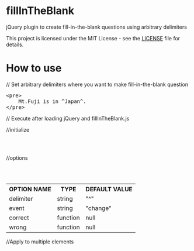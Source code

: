 # fillInTheBlank

jQuery plugin to create fill-in-the-blank questions using arbitrary delimiters

This project is licensed under the MIT License - see the [LICENSE](LICENSE) file for details.

# How to use

// Set arbitrary delimiters where you want to make fill-in-the-blank question

<pre>
&lt;pre&gt;
    Mt.Fuji is in ^Japan^.
&lt;/pre&gt;
</pre>

// Execute after loading jQuery and fillInTheBlank.js

//initialize
<pre>
<script>
  $("pre").fillInTheBlank();
</script>
</pre>

//options
<pre>
<script>
$("pre").fillInTheBlank({
    delimiter: "^", // Delimiter to use -- default "^"
    event: "change", // Event that triggers the check　--default "change"
    correct: function() {
      alert("Correct!"); // When event is occured and answer is collect..
    },
    wrong: function() {
      alert("Sorry, that's incorrect."); // When event is occured and answer is wrong..
    }
});
</script>
</pre>
<table>
  <tr>
    <th>OPTION NAME</th><th>TYPE</th><th>DEFAULT VALUE</th>
  </tr>
  <tr>
    <td>delimiter</td><td>string</td><td>"^"</td>
  </tr>
  <tr>
    <td>event</td><td>string</td><td>"change"</td>
  </tr>
  <tr>
    <td>correct</td><td>function</td><td>null</td>
  </tr>
    <td>wrong</td><td>function</td><td>null</td>
</table>

//Apply to multiple elements
<pre>
<script>
$("pre").each(function(){
    $(this).fillInTheBlank({
        //options
    });
});
</script>
</pre>